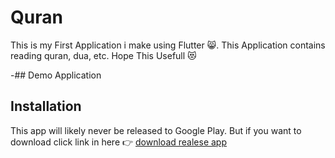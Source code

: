 # Quran

This is my First Application i make using Flutter :smile_cat:. This Application contains reading quran, dua, etc. Hope This Usefull :heart_eyes_cat:


-## Demo Application




## Installation

This app will likely never be released to Google Play. But if you want to download click link in here :point_right: [download realese app](https://github.com/ITakora/quran/releases) 

